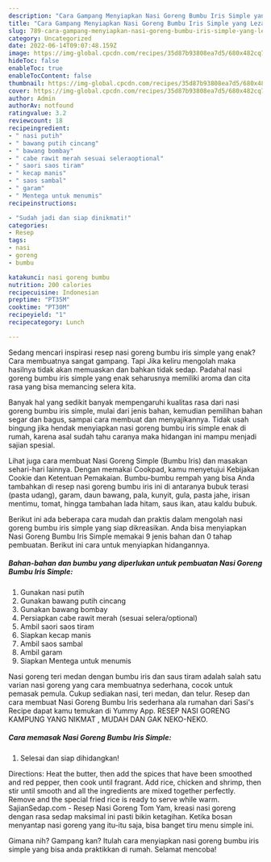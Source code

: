 ```yaml
---
description: "Cara Gampang Menyiapkan Nasi Goreng Bumbu Iris Simple yang Lezat Sekali}"
title: "Cara Gampang Menyiapkan Nasi Goreng Bumbu Iris Simple yang Lezat Sekali}"
slug: 789-cara-gampang-menyiapkan-nasi-goreng-bumbu-iris-simple-yang-lezat-sekali
category: Uncategorized
date: 2022-06-14T09:07:48.159Z
image: https://img-global.cpcdn.com/recipes/35d87b93808ea7d5/680x482cq70/nasi-goreng-bumbu-iris-simple-foto-resep-utama.jpg
hideToc: false
enableToc: true
enableTocContent: false
thumbnail: https://img-global.cpcdn.com/recipes/35d87b93808ea7d5/680x482cq70/nasi-goreng-bumbu-iris-simple-foto-resep-utama.jpg
cover: https://img-global.cpcdn.com/recipes/35d87b93808ea7d5/680x482cq70/nasi-goreng-bumbu-iris-simple-foto-resep-utama.jpg
author: Admin
authorAv: notfound
ratingvalue: 3.2
reviewcount: 18
recipeingredient:
- " nasi putih"
- " bawang putih cincang"
- " bawang bombay"
- " cabe rawit merah sesuai seleraoptional"
- " saori saos tiram"
- " kecap manis"
- " saos sambal"
- " garam"
- " Mentega untuk menumis"
recipeinstructions:

- "Sudah jadi dan siap dinikmati!"
categories:
- Resep
tags:
- nasi
- goreng
- bumbu

katakunci: nasi goreng bumbu 
nutrition: 200 calories
recipecuisine: Indonesian
preptime: "PT35M"
cooktime: "PT30M"
recipeyield: "1"
recipecategory: Lunch

---
```



Sedang mencari inspirasi resep nasi goreng bumbu iris simple yang enak? Cara membuatnya sangat gampang. Tapi Jika keliru mengolah maka hasilnya tidak akan memuaskan dan bahkan tidak sedap. Padahal nasi goreng bumbu iris simple yang enak seharusnya memiliki aroma dan cita rasa yang bisa memancing selera kita.


Banyak hal yang sedikit banyak mempengaruhi kualitas rasa dari nasi goreng bumbu iris simple, mulai dari jenis bahan, kemudian pemilihan bahan segar dan bagus, sampai cara membuat dan menyajikannya. Tidak usah bingung jika hendak menyiapkan nasi goreng bumbu iris simple enak di rumah, karena asal sudah tahu caranya maka hidangan ini mampu menjadi sajian spesial.

Lihat juga cara membuat Nasi Goreng Simple (Bumbu Iris) dan masakan sehari-hari lainnya. Dengan memakai Cookpad, kamu menyetujui Kebijakan Cookie dan Ketentuan Pemakaian. Bumbu-bumbu rempah yang bisa Anda tambahkan di resep nasi goreng bumbu iris ini di antaranya bubuk terasi (pasta udang), garam, daun bawang, pala, kunyit, gula, pasta jahe, irisan mentimu, tomat, hingga tambahan lada hitam, saus ikan, atau kaldu bubuk.


Berikut ini ada beberapa cara mudah dan praktis dalam mengolah nasi goreng bumbu iris simple yang siap dikreasikan. Anda bisa menyiapkan Nasi Goreng Bumbu Iris Simple memakai 9 jenis bahan dan 0 tahap pembuatan. Berikut ini cara untuk menyiapkan hidangannya.

<!--inarticleads1-->

##### Bahan-bahan dan bumbu yang diperlukan untuk pembuatan Nasi Goreng Bumbu Iris Simple:

1. Gunakan  nasi putih
1. Gunakan  bawang putih cincang
1. Gunakan  bawang bombay
1. Persiapkan  cabe rawit merah (sesuai selera/optional)
1. Ambil  saori saos tiram
1. Siapkan  kecap manis
1. Ambil  saos sambal
1. Ambil  garam
1. Siapkan  Mentega untuk menumis


Nasi goreng teri medan dengan bumbu iris dan saus tiram adalah salah satu varian nasi goreng yang cara membuatnya sederhana, cocok untuk pemasak pemula. Cukup sediakan nasi, teri medan, dan telur. Resep dan cara membuat Nasi Goreng Bumbu Iris sederhana ala rumahan dari Sasi&#39;s Recipe dapat kamu temukan di Yummy App. RESEP NASI GORENG KAMPUNG YANG NIKMAT , MUDAH DAN GAK NEKO-NEKO. 

<!--inarticleads2-->

##### Cara memasak Nasi Goreng Bumbu Iris Simple:


1. Selesai dan siap dihidangkan!

Directions: Heat the butter, then add the spices that have been smoothed and red pepper, then cook until fragrant. Add rice, chicken and shrimp, then stir until smooth and all the ingredients are mixed together perfectly. Remove and the special fried rice is ready to serve while warm. SajianSedap.com - Resep Nasi Goreng Tom Yam, kreasi nasi goreng dengan rasa sedap maksimal ini pasti bikin ketagihan. Ketika bosan menyantap nasi goreng yang itu-itu saja, bisa banget tiru menu simple ini. 

Gimana nih? Gampang kan? Itulah cara menyiapkan nasi goreng bumbu iris simple yang bisa anda praktikkan di rumah. Selamat mencoba!
